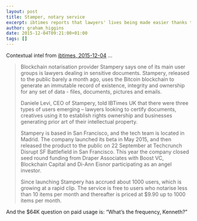 ```yaml
---
layout: post
title: Stamper, notary service
excerpt: ibtimes reports that lawyers' lives being made easier thanks to Stampery and the Bitcoin blockchain
author: graham_higgins
date: 2015-12-04T09:21:00+01:00
tags: []
---
```


Contextual intel from [ibtimes, 2015-12-04](http://www.ibtimes.co.uk/lawyers-lives-being-made-easier-thanks-stampery-bitcoin-blockchain-1531871) ...

> Blockchain notarisation provider Stampery says one of its main user groups is lawyers dealing in sensitive documents. Stampery, released to the public barely a month ago, uses the Bitcoin blockchain to generate an immutable record of existence, integrity and ownership for any set of data - files, documents, pictures and emails.
> 
> Daniele Levi, CEO of Stampery, told IBTimes UK that there were three types of users emerging – lawyers looking to certify documents, creatives using it to establish rights ownership and businesses generating prior art of their intellectual property.
> 
> Stampery is based in San Francisco, and the tech team is located in Madrid. The company launched its beta in May 2015, and then released the product to the public on 22 September at Techcrunch Disrupt SF Battlefield in San Francisco. This year the company closed seed round funding from Draper Associates with Boost VC, Blockchain Capital and Di-Ann Eisnor participating as an angel investor.
>
> Since launching Stampery has accrued about 1000 users, which is growing at a rapid clip. The service is free to users who notarise less than 10 items per month and thereafter is priced at $9.90 up to 1000 items per month.

And the $64K question on paid usage is: “What’s the frequency, Kenneth?”